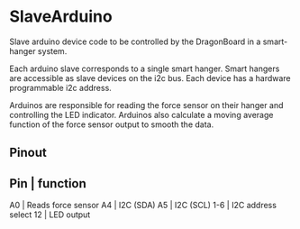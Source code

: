 # SlaveArduino
Slave arduino device code to be controlled by the DragonBoard in a smart-hanger 
system.

Each arduino slave corresponds to a single smart hanger. Smart hangers are
accessible as slave devices on the i2c bus. Each device has a hardware programmable
i2c address.

Arduinos are responsible for reading the force sensor on their hanger and controlling
the LED indicator.
Arduinos also calculate a moving average function of the force sensor output to
smooth the data.

## Pinout

**Pin**   |   **function**
-----------------------------
A0  |  Reads force sensor
A4  | I2C (SDA)
A5  | I2C (SCL)
1-6 | I2C address select
12  | LED output
